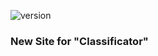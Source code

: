 ![version](https://img.shields.io/badge/Python-v_3.11-informational/?style=social&logo=Python)
### New Site for "Classificator"